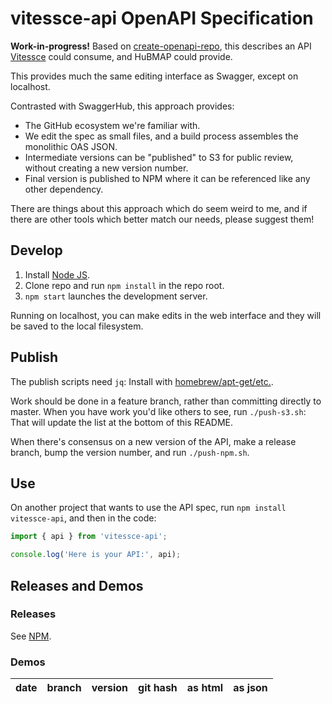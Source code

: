 # vitessce-api OpenAPI Specification

**Work-in-progress!** Based on [create-openapi-repo](https://github.com/Redocly/create-openapi-repo),
this describes an API [Vitessce](https://github.com/hms-dbmi/vitessce) could consume,
and HuBMAP could provide.

This provides much the same editing interface as Swagger, except on localhost.

Contrasted with SwaggerHub, this approach provides:
- The GitHub ecosystem we're familiar with.
- We edit the spec as small files, and a build process assembles the monolithic OAS JSON.
- Intermediate versions can be "published" to S3 for public review, without creating a new version number.
- Final version is published to NPM where it can be referenced like any other dependency.

There are things about this approach which do seem weird to me,
and if there are other tools which better match our needs, please suggest them!

## Develop

1. Install [Node JS](https://nodejs.org/).
2. Clone repo and run `npm install` in the repo root.
3. `npm start` launches the development server.

Running on localhost, you can make edits in the web interface and they will be saved to the local filesystem.

## Publish

The publish scripts need `jq`: Install with [homebrew/apt-get/etc.](https://stedolan.github.io/jq/download/).

Work should be done in a feature branch, rather than committing directly to master.
When you have work you'd like others to see, run `./push-s3.sh`:
That will update the list at the bottom of this README.

When there's consensus on a new version of the API, make a release branch, bump the version number,
and run `./push-npm.sh`.

## Use

On another project that wants to use the API spec, run `npm install vitessce-api`,
and then in the code:

```javascript
import { api } from 'vitessce-api';

console.log('Here is your API:', api);
```

## Releases and Demos

### Releases

See [NPM](https://www.npmjs.com/package/vitessce-api).

### Demos

| date | branch | version | git hash | as html | as json |
| ---- | ------ | ------- | -------- | ------- | ------- |
